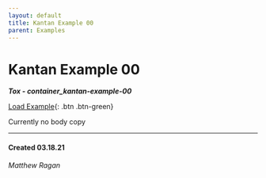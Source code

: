 ```yaml
---
layout: default
title: Kantan Example 00
parent: Examples
---
```


# Kantan Example 00
***Tox - container_kantan-example-00***  

[Load Example](?remoteTox=https://github.com/raganmd/touchdesigner-community-examples-code/blob/main/tox/container_kantan_example_00.tox?raw=true){: .btn .btn-green}

Currently no body copy 

---
#### Created 03.18.21
*Matthew Ragan*